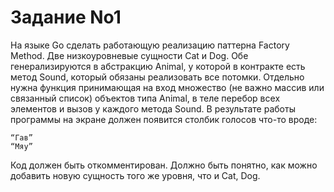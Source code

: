 # Задание No1
На языке Go сделать работающую реализацию паттерна Factory Method. Две низкоуровневые
сущности Cat и Dog. Обе генерализируются в абстракцию Animal, у которой в контракте есть
метод Sound, который обязаны реализовать все потомки. Отдельно нужна функция
принимающая на вход множество (не важно массив или связанный список) объектов типа
Animal, в теле перебор всех элементов и вызов у каждого метода Sound. В результате работы
программы на экране должен появится столбик голосов что-то вроде:
```text
“Гав”
“Мяу”
```
Код должен быть откомментирован. Должно быть понятно, как можно добавить новую
сущность того же уровня, что и Cat, Dog.